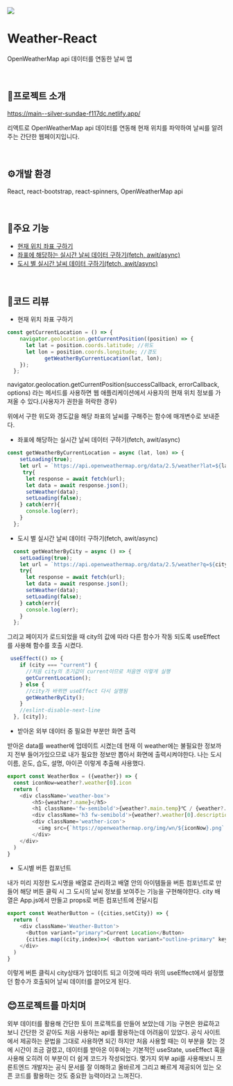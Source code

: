 <img src="https://github.com/Hyemin0102/weather-react/assets/128768462/c566f6d2-18dd-447e-808a-0d66cc57e1ce"/>

# Weather-React
OpenWeatherMap api 데이터를 연동한 날씨 앱

<br>

## 🔎프로젝트 소개
https://main--silver-sundae-f117dc.netlify.app/

리액트로 OpenWeatherMap api 데이터를 연동해 현재 위치를 파악하여 날씨를 알려주는 간단한 웹페이지입니다.

<br>

## ⚙개발 환경
React, react-bootstrap, react-spinners, OpenWeatherMap api

<br>

## 🚩주요 기능
- [현재 위치 좌표 구하기](#현재-위치-좌표-구하기)
- [좌표에 해당하는 실시간 날씨 데이터 구하기(fetch, awit/async)](#좌표에-해당하는-실시간-날씨-데이터-구하기)
- [도시 별 실시간 날씨 데이터 구하기(fetch, awit/async)](#도시-별-실시간-날씨-데이터-구하기)

<br>

## 📌코드 리뷰
- 현재 위치 좌표 구하기
```javascript
const getCurrentLocation = () => {
    navigator.geolocation.getCurrentPosition((position) => {
      let lat = position.coords.latitude; //위도
      let lon = position.coords.longitude; //경도
			getWeatherByCurrentLocation(lat, lon);
    });
  };
```
navigator.geolocation.getCurrentPosition(successCallback, errorCallback, options) 라는 메서드를 사용하면 웹 애플리케이션에서 사용자의 현재 위치 정보를 가져올 수 있다.(사용자가 권한을 허락한 경우)

위에서 구한 위도와 경도값을 해당 좌표의 날씨를 구해주는 함수에 매개변수로 보내준다.

- 좌표에 해당하는 실시간 날씨 데이터 구하기(fetch, awit/async)

```javascript
const getWeatherByCurrentLocation = async (lat, lon) => {
    setLoading(true);
    let url = `https://api.openweathermap.org/data/2.5/weather?lat=${lat}&lon=${lon}&appid={API key}&units=metric`;
     try{
      let response = await fetch(url); 
      let data = await response.json();
      setWeather(data); 
      setLoading(false); 
    } catch(err){
      console.log(err);
    }
  };
```
- 도시 별 실시간 날씨 데이터 구하기(fetch, awit/async)
```javascript
  const getWeatherByCity = async () => {
    setLoading(true);
    let url = `https://api.openweathermap.org/data/2.5/weather?q=${city}&appid={API key}&units=metric`;
    try{
      let response = await fetch(url);
      let data = await response.json();
      setWeather(data);
      setLoading(false);
    } catch(err){
      console.log(err);
    }
  };
```

그리고 페이지가 로드되었을 때 city의 값에 따라 다른 함수가 작동 되도록 useEffect 를 사용해 함수를 호출 시켰다.
```javascript
 useEffect(() => {
    if (city === "current") {
      //처음 city의 초기값이 current이므로 처음엔 이렇게 실행
      getCurrentLocation();
    } else {
      //city가 바뀌면 useEffect 다시 실행됨
      getWeatherByCity();
    }
    //eslint-disable-next-line
  }, [city]);
  ```

- 받아온 외부 데이터 중 필요한 부분만 화면 출력

받아온 data를 weather에 업데이트 시켰는데 현재 이 weather에는 불필요한 정보까지 전부 들어가있으므로 내가 필요한 정보만 뽑아서 화면에 출력시켜야한다. 나는 도시 이름, 온도, 습도, 설명, 아이콘 이렇게 추출해 사용했다.
```javascript
export const WeatherBox = ({weather}) => {
  const iconNow=weather?.weather[0].icon
  return (
    <div className='weather-box'> 
        <h5>{weather?.name}</h5>
        <h1 className='fw-semibold'>{weather?.main.temp}℃ / {weather?.main.humidity}%</h1>
        <div className='h3 fw-semibold'>{weather?.weather[0].description}</div>
        <div className='weather-icon'>
          <img src={`https://openweathermap.org/img/wn/${iconNow}.png` }alt="weather"/>
        </div>
    </div>
  )
}
```

- 도시별 버튼 컴포넌트

내가 미리 지정한 도시명을 배열로 관리하고 배열 안의 아이템들을 버튼 컴포넌트로 만들어 해당 버튼 클릭 시 그 도시의 날씨 정보를 보여주는 기능을 구현해야한다. city 배열은 App.js에서 만들고 props로 버튼 컴포넌트에 전달시킴
```javascript
export const WeatherButton = ({cities,setCity}) => {
  return (
    <div className='Weather-Button'>
      <Button variant="primary">Current Location</Button>
      {cities.map((city,index)=>( <Button variant="outline-primary" key={index} onClick={()=>setCity(city)}>{city}</Button>))}
    </div>
  )
}
```
이렇게 버튼 클릭시 city상태가 업데이트 되고 이것에 따라 위의 useEffect에서 설정했던 함수가 호출되어 날씨 데이터를 끌어오게 된다.


## 😊프로젝트를 마치며
외부 데이터를 활용해 간단한 토이 프로젝트를 만들어 보았는데 기능 구현은 완료하고 보니 간단한 것 같아도 처음 사용하는 api를 활용하는데 어려움이 있었다. 공식 사이트에서 제공하는 문법을 그대로 사용하면 되긴 하지만 처음 사용할 때는 이 부분을 찾는 것에 시간이 조금 걸렸고, 데이터를 받아온 이후에는 기본적인 useState, useEffect 훅을 사용해 오히려 이 부분이 더 쉽게 코드가 작성되었다. 몇가지 외부 api를 사용해보니 프론트엔드 개발자는 공식 문서를 잘 이해하고 올바르게 그리고 빠르게 제공되어 있는 오픈 코드를 활용하는 것도 중요한 능력이라고 느껴진다. 
